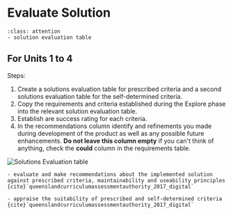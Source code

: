 # Evaluate Solution

```{admonition} Tools use:
:class: attention
- solution evaluation table
```

## For Units 1 to 4

Steps:

1. Create a solutions evaluation table for prescribed criteria and a second solutions evaluation table for the self-determined criteria.
2. Copy the requirements and criteria established during the Explore phase into the relevant solution evaluation table. 
3. Establish are success rating for each criteria. 
4. In the recommendations column identify and refinements you made during development of the product as well as any possible future enhancements. **Do not leave this column empty** if you can't think of anything, check the **could** column in the requirements table.

![Solutions Evaluation table](./assets/solution_eval.png)

```{admonition} Unit 1 subject matter covered:
- evaluate and make recommendations about the implemented solution against prescribed criteria, maintainability and useability principles
{cite}`queenslandcurriculumassessmentauthority_2017_digital`
```

```{admonition} Unit 3 subject matter covered:
- appraise the suitability of prescribed and self-determined criteria
{cite}`queenslandcurriculumassessmentauthority_2017_digital`
```
